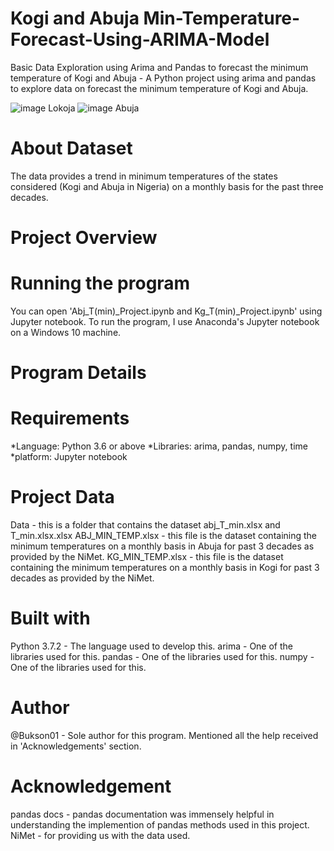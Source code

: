 # Kogi and Abuja Min-Temperature-Forecast-Using-ARIMA-Model
Basic Data Exploration using Arima and Pandas to forecast the minimum temperature of Kogi and Abuja - A Python project using arima and pandas to explore data on forecast the minimum temperature of Kogi and Abuja.

![image](https://github.com/Bukson01/Max-Temperature-Forecast-/assets/81016410/e7ff3d59-8a48-4e80-8968-6e7ceb73aa61)
Lokoja
![image](https://github.com/Bukson01/Max-Temperature-Forecast-/assets/81016410/1782c35f-a64d-43c6-92b9-46c1df133e05)
Abuja

# About Dataset
The data provides a trend in minimum temperatures of the states considered (Kogi and Abuja in Nigeria) on a monthly basis for the past three decades.

# Project Overview
# Running the program
You can open 'Abj_T(min)_Project.ipynb and Kg_T(min)_Project.ipynb' using Jupyter notebook. To run the program, I use Anaconda's Jupyter notebook on a Windows 10 machine.

# Program Details
# Requirements 
*Language: Python 3.6 or above *Libraries: arima, pandas, numpy, time *platform: Jupyter notebook

# Project Data 
Data - this is a folder that contains the dataset abj_T_min.xlsx and T_min.xlsx.xlsx 
ABJ_MIN_TEMP.xlsx - this file is the dataset containing the minimum temperatures on a monthly basis in Abuja for past 3 decades as provided by the NiMet. 
KG_MIN_TEMP.xlsx - this file is the dataset containing the minimum temperatures on a monthly basis in Kogi for past 3 decades as provided by the NiMet.

# Built with
Python 3.7.2 - The language used to develop this. arima - One of the libraries used for this. pandas - One of the libraries used for this. numpy - One of the libraries used for this.

# Author
@Bukson01 - Sole author for this program. Mentioned all the help received in 'Acknowledgements' section.

# Acknowledgement
pandas docs - pandas documentation was immensely helpful in understanding the implemention of pandas methods used in this project. NiMet - for providing us with the data used.

